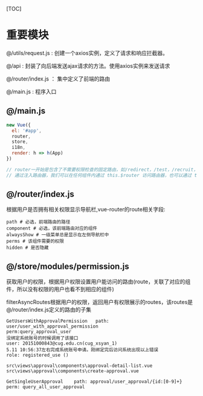 



[TOC]

# 重要模块

@/utils/request.js : 创建一个axios实例，定义了请求和响应拦截器。

@/api : 封装了向后端发送ajax请求的方法。使用axios实例来发送请求

@/router/index.js ： 集中定义了前端的路由

@/main.js : 程序入口

## @/main.js

```javascript
new Vue({
  el: '#app',
  router,
  store,
  i18n,
  render: h => h(App)
})

// router一开始是包含了不需要权限检查的固定路由，如/redirect，/test，/recruit，/workflow，/login，/register，/forgot-password，/wx-login，/，/profile，/dchub，/datafile/view，/reset-pwd，/401，/404
// 通过注入路由器，我们可以在任何组件内通过 this.$router 访问路由器，也可以通过 this.$route 访问当前路由
```



## @/router/index.js

根据用户是否拥有相关权限显示导航栏,vue-router的route相关字段:

```shell
path # 必选，前端路由的路径
component # 必选，该前端路由对应的组件
alwaysShow # 一级菜单总是显示在左侧导航栏中
perms # 该组件需要的权限
hidden # 是否隐藏
```



## @/store/modules/permission.js

获取用户的权限，根据用户权限设置用户能访问的路由(route，关联了对应的组件，所以没有权限的用户也看不到相应的组件)

filterAsyncRoutes根据用户的权限，返回用户有权限展示的routes，该routes是@/router/index.js定义的路由的子集



```shell
GetUsersWithApprovalPermission   path: user/user_with_approval_permission       
perm:query_approval_user
没绑定系统账号的时候调用了该接口
user: 20151000843@cug.edu.cn(cug_xsyan_1)  
5.11 10:56:37左右完成系统账号申请。刚绑定完后访问系统出现以上错误
role: registered_use ()

src\views\approval\components\approval-detail-list.vue
src\views\approval\components\create-approval.vue

GetSingleUserApproval    path: approval/user_approval/{id:[0-9]+}  perm: query_all_user_approval
```



